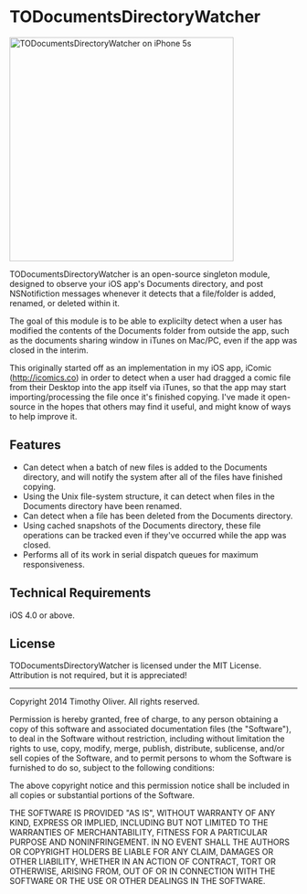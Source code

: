 # TODocumentsDirectoryWatcher

<img src="https://raw.github.com/TimOliver/TODocumentsDirectoryWatcher/master/Screenshots/TODocumentsDirectoryWatcher_iPhone5s.jpg" alt="TODocumentsDirectoryWatcher on iPhone 5s" width="392" align="center" />

TODocumentsDirectoryWatcher is an open-source singleton module, designed to observe your iOS app's Documents directory, and post NSNotifiction messages whenever it detects that a file/folder is added, renamed, or deleted within it.

The goal of this module is to be able to explicilty detect when a user has modified the contents of the Documents folder from outside the app, such as the documents sharing window in iTunes on Mac/PC, even if the app was closed in the interim.

This originally started off as an implementation in my iOS app, iComic (http://icomics.co) in order to detect when a user had dragged a comic file from their Desktop into the app itself via iTunes, so that the app may start importing/processing the file once it's finished copying. I've made it open-source in the hopes that others may find it useful, and might know of ways to help improve it.

## Features
* Can detect when a batch of new files is added to the Documents directory, and will notify the system after all of the files have finished copying.
* Using the Unix file-system structure, it can detect when files in the Documents directory have been renamed.
* Can detect when a file has been deleted from the Documents directory.
* Using cached snapshots of the Documents directory, these file operations can be tracked even if they've occurred while the app was closed.
* Performs all of its work in serial dispatch queues for maximum responsiveness.

## Technical Requirements
iOS 4.0 or above.

## License

TODocumentsDirectoryWatcher is licensed under the MIT License. Attribution is not required, but it is appreciated!
- - -
Copyright 2014 Timothy Oliver. All rights reserved.

Permission is hereby granted, free of charge, to any person obtaining a copy
of this software and associated documentation files (the "Software"), to
deal in the Software without restriction, including without limitation the
rights to use, copy, modify, merge, publish, distribute, sublicense, and/or
sell copies of the Software, and to permit persons to whom the Software is
furnished to do so, subject to the following conditions:

The above copyright notice and this permission notice shall be included in
all copies or substantial portions of the Software.

THE SOFTWARE IS PROVIDED "AS IS", WITHOUT WARRANTY OF ANY KIND, EXPRESS
OR IMPLIED, INCLUDING BUT NOT LIMITED TO THE WARRANTIES OF MERCHANTABILITY,
FITNESS FOR A PARTICULAR PURPOSE AND NONINFRINGEMENT. IN NO EVENT SHALL THE
AUTHORS OR COPYRIGHT HOLDERS BE LIABLE FOR ANY CLAIM, DAMAGES OR OTHER LIABILITY,
WHETHER IN AN ACTION OF CONTRACT, TORT OR OTHERWISE, ARISING FROM, OUT OF OR
IN CONNECTION WITH THE SOFTWARE OR THE USE OR OTHER DEALINGS IN THE SOFTWARE.